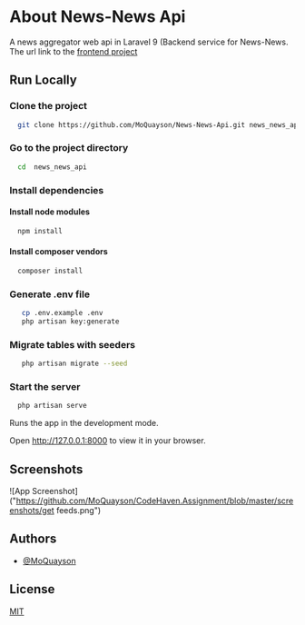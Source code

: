 
# About News-News Api

A news aggregator web api in Laravel 9
(Backend service for News-News. The url link to the [frontend project](https://www.github.com/MoQuayson/News-News)

## Run Locally

### Clone the project

```bash
  git clone https://github.com/MoQuayson/News-News-Api.git news_news_api
```

### Go to the project directory

```bash
  cd  news_news_api
```

### Install dependencies

#### Install node modules
```bash
  npm install
```

#### Install composer vendors
```bash
  composer install
```

### Generate .env file
```bash
   cp .env.example .env
   php artisan key:generate
```

### Migrate tables with seeders
```bash
   php artisan migrate --seed
```

### Start the server

```bash
  php artisan serve
```

Runs the app in the development mode.

Open http://127.0.0.1:8000 to view it in your browser.

## Screenshots

![App Screenshot]("https://github.com/MoQuayson/CodeHaven.Assignment/blob/master/screenshots/get feeds.png")

## Authors

- [@MoQuayson](https://www.github.com/MoQuayson)


## License

[MIT](https://choosealicense.com/licenses/mit/)
